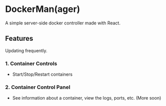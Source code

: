 # DockerMan(ager)

A simple server-side docker controller made with React. 

## Features

Updating frequently.

### 1. Container Controls

- Start/Stop/Restart containers

### 2. Container Control Panel

- See information about a container, view the logs, ports, etc. (More soon)
